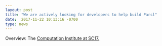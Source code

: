 ```yaml
---
layout: post
title: "We are actively looking for developers to help build Parsl"
date:  2017-11-22 10:13:16 -0700
type: news
---
```

Overview: The [Computation Institute at SC17.](https://www.ci.uchicago.edu/blog/ci-sc17-arctic-award-portal-preview-smart-cities)

